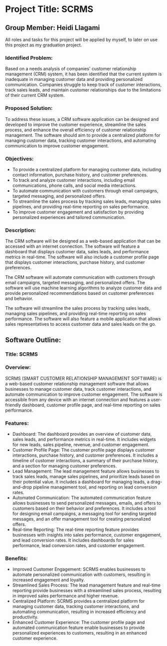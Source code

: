 # Project Title: SCRMS
## Group Member: Heidi Llagami
All roles and tasks for this project will be applied by myself, to later on use this project as my graduation project.

### Identified Problem:
Based on a needs analysis of companies' customer relationship management (CRM) system, it has been identified that the current system is inadequate in managing customer data and providing personalized communication. Companies struggle to keep track of customer interactions, track sales leads, and maintain customer relationships due to the limitations of their current CRM system.

### Proposed Solution:
To address these issues, a CRM software application can be designed and developed to improve the customer experience, streamline the sales process, and enhance the overall efficiency of customer relationship management. The software should aim to provide a centralized platform for managing customer data, tracking customer interactions, and automating communication to improve customer engagement.

### Objectives:
* To provide a centralized platform for managing customer data, including contact information, purchase history, and customer preferences.
* To track and analyze customer interactions, including email communications, phone calls, and social media interactions.
* To automate communication with customers through email campaigns, targeted messaging, and personalized offers.
* To streamline the sales process by tracking sales leads, managing sales pipelines, and providing real-time reporting on sales performance.
* To improve customer engagement and satisfaction by providing personalized experiences and tailored communication.

### Description:
The CRM software will be designed as a web-based application that can be accessed with an internet connection. The software will feature a dashboard that displays customer data, sales leads, and performance metrics in real-time. The software will also include a customer profile page that displays customer interactions, purchase history, and customer preferences.  
  
The CRM software will automate communication with customers through email campaigns, targeted messaging, and personalized offers. The software will use machine learning algorithms to analyze customer data and provide personalized recommendations based on customer preferences and behavior.  
  
The software will streamline the sales process by tracking sales leads, managing sales pipelines, and providing real-time reporting on sales performance. The software will also feature a mobile application that allows sales representatives to access customer data and sales leads on the go.    

## Software Outline:
### Title: SCRMS

### Overview:
SCRMS (SMART CUSTOMER RELATIONSHIP MANAGEMENT SOFTWARE) is a web-based customer relationship management software that allows businesses to manage customer data, track customer interactions, and automate communication to improve customer engagement. The software is accessible from any device with an internet connection and features a user-friendly dashboard, customer profile page, and real-time reporting on sales performance.

### Features:
* Dashboard: The dashboard provides an overview of customer data, sales leads, and performance metrics in real-time. It includes widgets for new leads, sales pipeline, revenue, and customer engagement.
* Customer Profile Page: The customer profile page displays customer interactions, purchase history, and customer preferences. It includes a timeline of customer interactions, a summary of their purchase history, and a section for managing customer preferences.
* Lead Management: The lead management feature allows businesses to track sales leads, manage sales pipelines, and prioritize leads based on their potential value. It includes a dashboard for managing leads, a drag-and-drop pipeline management tool, and reporting on lead conversion rates.
* Automated Communication: The automated communication feature allows businesses to send personalized messages, emails, and offers to customers based on their behavior and preferences. It includes a tool for designing email campaigns, a messaging tool for sending targeted messages, and an offer management tool for creating personalized offers.
* Real-time Reporting: The real-time reporting feature provides businesses with insights into sales performance, customer engagement, and lead conversion rates. It includes dashboards for sales performance, lead conversion rates, and customer engagement.

### Benefits:
* Improved Customer Engagement: SCRMS enables businesses to automate personalized communication with customers, resulting in increased engagement and loyalty.
* Streamlined Sales Process: The lead management feature and real-time reporting provide businesses with a streamlined sales process, resulting in improved sales performance and higher revenue.
* Centralized Platform: SCRMS provides a centralized platform for managing customer data, tracking customer interactions, and automating communication, resulting in increased efficiency and productivity.
* Enhanced Customer Experience: The customer profile page and automated communication feature enable businesses to provide personalized experiences to customers, resulting in an enhanced customer experience.
